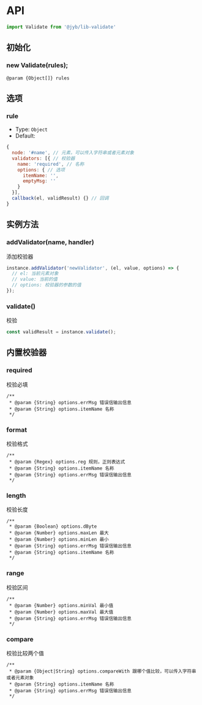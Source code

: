 # API

```javascript
import Validate from '@jyb/lib-validate'
```

## 初始化

### new Validate(rules);

```jsdoc
@param {Object[]} rules
```

## 选项

### rule
- Type: `Object`
- Default: 

```javascript
{
  node: '#name', // 元素，可以传入字符串或者元素对象
  validators: [{ // 校验器
    name: 'required', // 名称
    options: { // 选项
      itemName: '',
      emptyMsg: ''
    }
  }],
  callback(el, validResult) {} // 回调
}
```

## 实例方法

### addValidator(name, handler)

添加校验器

```javascript
instance.addValidator('newValidator', (el, value, options) => {
  // el: 当前元素对象
  // value: 当前的值
  // options: 校验器的参数的值
});
```

### validate()

校验

```javascript
const validResult = instance.validate();
```

## 内置校验器

### required

校验必填

```jsdoc
/**
 * @param {String} options.errMsg 错误信输出信息
 * @param {String} options.itemName 名称
 */
```

### format

校验格式

```jsdoc
/**
 * @param {Regex} options.reg 规则，正则表达式
 * @param {String} options.itemName 名称
 * @param {String} options.errMsg 错误信输出信息
 */
```

### length

校验长度

```jsdoc
/**
 * @param {Boolean} options.dByte
 * @param {Number} options.maxLen 最大
 * @param {Number} options.minLen 最小
 * @param {String} options.errMsg 错误信输出信息
 * @param {String} options.itemName 名称
 */
```

### range

校验区间

```jsdoc
/**
 * @param {Number} options.minVal 最小值
 * @param {Number} options.maxVal 最大值
 * @param {String} options.errMsg 错误信输出信息
 */
```

### compare

校验比较两个值

```jsdoc
/**
 * @param {Object|String} options.compareWith 跟哪个值比较，可以传入字符串或者元素对象
 * @param {String} options.itemName 名称
 * @param {String} options.errMsg 错误信输出信息
 */
```